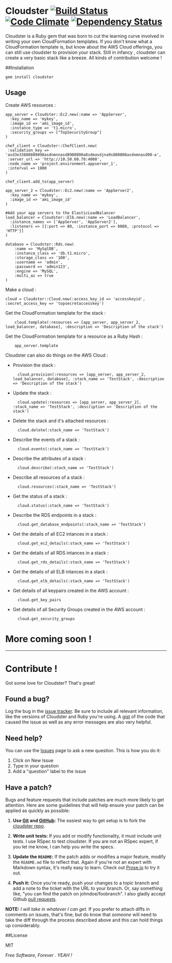 # Cloudster [![Build Status](https://travis-ci.org/emilsoman/cloudster.png)](https://travis-ci.org/emilsoman/cloudster) [![Code Climate](https://codeclimate.com/badge.png)](https://codeclimate.com/github/emilsoman/cloudster) [![Dependency Status](https://gemnasium.com/emilsoman/cloudster.png)](https://gemnasium.com/emilsoman/cloudster)

Cloudster is a Ruby gem that was born to cut the learning curve involved in writing your own CloudFormation templates. If you don't know what 
a CloudFormation template is, but know about the AWS Cloud offerings, you can still use cloudster to provision your stack. Still in infancy , cloudster 
can create a very basic stack like a breeze. All kinds of contribution welcome !

##Installation

    gem install cloudster

## Usage

Create AWS resources :

    app_server = Cloudster::Ec2.new(:name => 'AppServer',
      :key_name => 'mykey',
      :image_id => 'ami_image_id',
      :instance_type => 't1.micro',
      :security_groups => ["TopSecurityGroup"]
    )

    chef_client = Cloudster::ChefClient.new(
     :validation_key => 'asd3e33880889098asdnmnnasd8900890a8sdmasdjna9s880808asdnmnasd90-a',
     :server_url => 'http://10.50.60.70:4000',
     :node_name => 'project.environment.appserver_1',
     :interval => 1800
    )

    chef_client.add_to(app_server)

    app_server_2 = Cloudster::Ec2.new(:name => 'AppServer2',
      :key_name => 'mykey',
      :image_id => 'ami_image_id'
    )

    #Add your app servers to the ElasticLoadBalancer
    load_balancer = Cloudster::Elb.new(:name => 'LoadBalancer',
      :instance_names => ['AppServer', 'AppServer2'],
      :listeners => [{:port => 80, :instance_port => 8080, :protocol => 'HTTP'}]
    )

    database = Cloudster::Rds.new(
        :name => 'MySqlDB',
        :instance_class => 'db.t1.micro',
        :storage_class => '100',
        :username => 'admin',
        :password => 'admin123',
        :engine => 'MySQL',
        :multi_az => true
    )

Make a cloud :

    cloud = Cloudster::Cloud.new(:access_key_id => 'accesskeyid', :secret_access_key => 'topsecretaccesskey')

Get the CloudFormation template for the stack :
    
        cloud.template(:resources => [app_server, app_server_2, load_balancer, database], :description => 'Description of the stack')

Get the CloudFormation template for a resource as a Ruby Hash :

        app_server.template
 
Cloudster can also do things on the AWS Cloud :

- Provision the stack :

        cloud.provision(:resources => [app_server, app_server_2, load_balancer, database], :stack_name => 'TestStack', :description => 'Description of the stack')

- Update the stack :

        cloud.update(:resources => [app_server, app_server_2], :stack_name => 'TestStack', :description => 'Description of the stack')

- Delete the stack and it's attached resources :

        cloud.delete(:stack_name => 'TestStack')

- Describe the events of a stack :

        cloud.events(:stack_name => 'TestStack')

- Describe the attributes of a stack :

        cloud.describe(:stack_name => 'TestStack')

- Describe all resources of a stack :

        cloud.resources(:stack_name => 'TestStack')

- Get the status of a stack :

        cloud.status(:stack_name => 'TestStack')

- Describe the RDS endpoints in a stack :

        cloud.get_database_endpoints(:stack_name => 'TestStack')

- Get the details of all EC2 intances in a stack :

        cloud.get_ec2_details(:stack_name => 'TestStack')

- Get the details of all RDS intances in a stack :

        cloud.get_rds_details(:stack_name => 'TestStack')

- Get the details of all ELB intances in a stack :

        cloud.get_elb_details(:stack_name => 'TestStack')

- Get details of all keypairs created in the AWS account :

        cloud.get_key_pairs

- Get details of all Security Groups created in the AWS account :

        cloud.get_security_groups

# More coming soon !

----------------

# Contribute !

Got some love for Cloudster? That's great!

## Found a bug?

Log the bug in the [issue tracker](https://github.com/emilsoman/cloudster/issues). Be sure to include all relevant information, like
the versions of Cloudster and Ruby you're using. A [gist](http://gist.github.com/)
of the code that caused the issue as well as any error messages are also very
helpful.

## Need help?

You can use the [Issues](https://github.com/emilsoman/cloudster/issues) page to ask a new question. This is how you do it: 
1. Click on New Issue
2. Type in your question
3. Add a "question" label to the issue

## Have a patch?

Bugs and feature requests that include patches are much more likely to
get attention. Here are some guidelines that will help ensure your patch
can be applied as quickly as possible:

1. **Use [Git](http://git-scm.com) and [GitHub](http://github.com):**
   The easiest way to get setup is to fork the
   [cloudster repo](http://github.com/emilsoman/cloudster/).

2. **Write unit tests:** If you add or modify functionality, it must
   include unit tests. I use RSpec to test cloudster. If you are not an
   RSpec expert, if you let me know, I can help you write the specs.

3. **Update the `README`:** If the patch adds or modifies a major feature,
   modify the `README.md` file to reflect that. Again if you're not an
   expert with Markdown syntax, it's really easy to learn. Check out [Prose.io](http://prose.io/) to
   try it out.

4. **Push it:** Once you're ready, push your changes to a topic branch
   and add a note to the ticket with the URL to your branch. Or, say
   something like, "you can find the patch on johndoe/foobranch". I also
   gladly accept Github [pull requests](http://help.github.com/pull-requests/).

__NOTE:__ _I will take in whatever I can get._ If you prefer to
attach diffs in comments on issues, that's fine; but do know
that _someone_ will need to take the diff through the process described
above and this can hold things up considerably.


##License

MIT

*Free Software, Forever . YEAH !*
